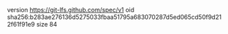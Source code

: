 version https://git-lfs.github.com/spec/v1
oid sha256:b283ae276136d5275033fbaa51795a683070287d5ed065cd50f9d212f61f91e9
size 84
